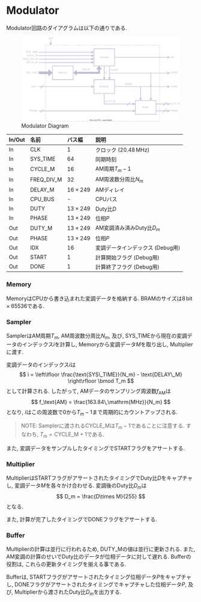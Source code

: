 # Modulator

Modulator回路のダイアグラムは以下の通りである.

<figure>
<img alt="Modulator" src="../figs/modulation/diagram.svg">
<figcaption>Modulator Diagram</figcaption>
</figure>

| In/Out | 名前         | バス幅         | 説明                             |
| :----- | :----------- | :------------- | :------------------------------- |
|   In   | CLK          | $1$            | クロック ($20.48\,\mathrm{MHz}$) |
|   In   | SYS_TIME     | $64$           | 同期時刻                         |
|   In   | CYCLE_M      | $16$           | AM周期$T_m-1$                    |
|   In   | FREQ_DIV_M   | $32$           | AM周波数分周比$N_m$              |
|   In   | DELAY_M      | $16\times 249$ | AMディレイ                       |
|   In   | CPU_BUS      | -              | CPUバス                          |
|   In   | DUTY         | $13\times 249$ | Duty比$D$                        |
|   In   | PHASE        | $13\times 249$ | 位相$P$                          |
|   Out  | DUTY_M       | $13\times 249$ | AM変調済み済みDuty比$D_m$        |
|   Out  | PHASE        | $13\times 249$ | 位相$P$                          |
|   Out  | IDX          | $16$           | 変調データインデックス (Debug用) |
|   Out  | START        | $1$            | 計算開始フラグ (Debug用)         |
|   Out  | DONE         | $1$            | 計算終了フラグ (Debug用)         |

### Memory

MemoryはCPUから書き込まれた変調データを格納する.
BRAMのサイズは$8\,\mathrm{bit}\times 65536$である.

### Sampler

SamplerはAM周期$T_m$, AM周波数分周比$N_m$, 及び, SYS_TIMEから現在の変調データのインデックス$i$を計算し, Memoryから変調データ$M$を取り出し, Multiplierに渡す.

変調データのインデックス$i$は
$$
i = \left\lfloor \frac{\text{SYS\_TIME}}{N_m} - \text{DELAY\_M} \right\rfloor \bmod T_m
$$
として計算される.
したがって, AMデータのサンプリング周波数$f_\text{AM}$は
$$
f_\text{AM} = \frac{163.84\,\mathrm{MHz}}{N_m}
$$
となり, $i$はこの周波数で$0$から$T_m-1$まで周期的にカウントアップされる.

> NOTE: Samplerに渡されるCYCLE_Mは$T_m-1$であることに注意する.
> すなわち, $T_m=\text{CYCLE\_M}+1$である.

また, 変調データをサンプルしたタイミングでSTARTフラグをアサートする.

### Multiplier

MultiplierはSTARTフラグがアサートされたタイミングでDuty比$D$をキャプチャし, 変調データ$M$を各々かけ合わせる.
変調後のDuty比$D_m$は
$$
    D_m = \frac{D\times M}{255}
$$
となる.

また, 計算が完了したタイミングでDONEフラグをアサートする.

### Buffer

Multiplierの計算は並行に行われるため, DUTY_Mの値は並行に更新される.
また, AM変調の計算のせいでDuty比のデータが位相データに対して遅れる.
Bufferの役割は, これらの更新タイミングを揃える事である.

Bufferは, STARTフラグがアサートされたタイミング位相データ$P$をキャプチャし, DONEフラグがアサートされたタイミングでキャプチャした位相データ$P$, 及び, Multiplierから渡されたDuty比$D_m$を出力する.
